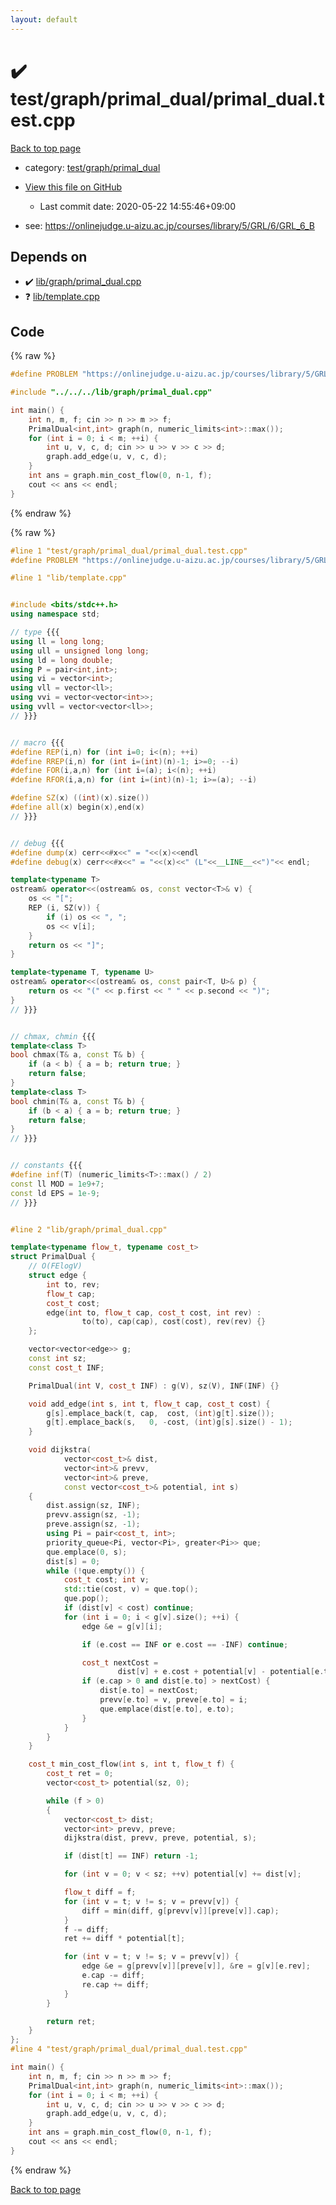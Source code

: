 ```yaml
---
layout: default
---
```


<!-- mathjax config similar to math.stackexchange -->
<script type="text/javascript" async
  src="https://cdnjs.cloudflare.com/ajax/libs/mathjax/2.7.5/MathJax.js?config=TeX-MML-AM_CHTML">
</script>
<script type="text/x-mathjax-config">
  MathJax.Hub.Config({
    TeX: { equationNumbers: { autoNumber: "AMS" }},
    tex2jax: {
      inlineMath: [ ['$','$'] ],
      processEscapes: true
    },
    "HTML-CSS": { matchFontHeight: false },
    displayAlign: "left",
    displayIndent: "2em"
  });
</script>

<script type="text/javascript" src="https://cdnjs.cloudflare.com/ajax/libs/jquery/3.4.1/jquery.min.js"></script>
<script src="https://cdn.jsdelivr.net/npm/jquery-balloon-js@1.1.2/jquery.balloon.min.js" integrity="sha256-ZEYs9VrgAeNuPvs15E39OsyOJaIkXEEt10fzxJ20+2I=" crossorigin="anonymous"></script>
<script type="text/javascript" src="../../../../assets/js/copy-button.js"></script>
<link rel="stylesheet" href="../../../../assets/css/copy-button.css" />


# :heavy_check_mark: test/graph/primal_dual/primal_dual.test.cpp

<a href="../../../../index.html">Back to top page</a>

* category: <a href="../../../../index.html#cbce7cddb224a7f20c1a5382c41bc938">test/graph/primal_dual</a>
* <a href="{{ site.github.repository_url }}/blob/master/test/graph/primal_dual/primal_dual.test.cpp">View this file on GitHub</a>
    - Last commit date: 2020-05-22 14:55:46+09:00


* see: <a href="https://onlinejudge.u-aizu.ac.jp/courses/library/5/GRL/6/GRL_6_B">https://onlinejudge.u-aizu.ac.jp/courses/library/5/GRL/6/GRL_6_B</a>


## Depends on

* :heavy_check_mark: <a href="../../../../library/lib/graph/primal_dual.cpp.html">lib/graph/primal_dual.cpp</a>
* :question: <a href="../../../../library/lib/template.cpp.html">lib/template.cpp</a>


## Code

<a id="unbundled"></a>
{% raw %}
```cpp
#define PROBLEM "https://onlinejudge.u-aizu.ac.jp/courses/library/5/GRL/6/GRL_6_B"

#include "../../../lib/graph/primal_dual.cpp"

int main() {
    int n, m, f; cin >> n >> m >> f;
    PrimalDual<int,int> graph(n, numeric_limits<int>::max());
    for (int i = 0; i < m; ++i) {
        int u, v, c, d; cin >> u >> v >> c >> d;
        graph.add_edge(u, v, c, d);
    }
    int ans = graph.min_cost_flow(0, n-1, f);
    cout << ans << endl;
}

```
{% endraw %}

<a id="bundled"></a>
{% raw %}
```cpp
#line 1 "test/graph/primal_dual/primal_dual.test.cpp"
#define PROBLEM "https://onlinejudge.u-aizu.ac.jp/courses/library/5/GRL/6/GRL_6_B"

#line 1 "lib/template.cpp"


#include <bits/stdc++.h>
using namespace std;

// type {{{
using ll = long long;
using ull = unsigned long long;
using ld = long double;
using P = pair<int,int>;
using vi = vector<int>;
using vll = vector<ll>;
using vvi = vector<vector<int>>;
using vvll = vector<vector<ll>>;
// }}}


// macro {{{
#define REP(i,n) for (int i=0; i<(n); ++i)
#define RREP(i,n) for (int i=(int)(n)-1; i>=0; --i)
#define FOR(i,a,n) for (int i=(a); i<(n); ++i)
#define RFOR(i,a,n) for (int i=(int)(n)-1; i>=(a); --i)

#define SZ(x) ((int)(x).size())
#define all(x) begin(x),end(x)
// }}}


// debug {{{
#define dump(x) cerr<<#x<<" = "<<(x)<<endl
#define debug(x) cerr<<#x<<" = "<<(x)<<" (L"<<__LINE__<<")"<< endl;

template<typename T>
ostream& operator<<(ostream& os, const vector<T>& v) {
    os << "[";
    REP (i, SZ(v)) {
        if (i) os << ", ";
        os << v[i];
    }
    return os << "]";
}

template<typename T, typename U>
ostream& operator<<(ostream& os, const pair<T, U>& p) {
    return os << "(" << p.first << " " << p.second << ")";
}
// }}}


// chmax, chmin {{{
template<class T>
bool chmax(T& a, const T& b) {
    if (a < b) { a = b; return true; }
    return false;
}
template<class T>
bool chmin(T& a, const T& b) {
    if (b < a) { a = b; return true; }
    return false;
}
// }}}


// constants {{{
#define inf(T) (numeric_limits<T>::max() / 2)
const ll MOD = 1e9+7;
const ld EPS = 1e-9;
// }}}


#line 2 "lib/graph/primal_dual.cpp"

template<typename flow_t, typename cost_t>
struct PrimalDual {
    // O(FElogV)
    struct edge {
        int to, rev;
        flow_t cap;
        cost_t cost;
        edge(int to, flow_t cap, cost_t cost, int rev) :
                to(to), cap(cap), cost(cost), rev(rev) {}
    };

    vector<vector<edge>> g;
    const int sz;
    const cost_t INF;

    PrimalDual(int V, cost_t INF) : g(V), sz(V), INF(INF) {}

    void add_edge(int s, int t, flow_t cap, cost_t cost) {
        g[s].emplace_back(t, cap,  cost, (int)g[t].size());
        g[t].emplace_back(s,   0, -cost, (int)g[s].size() - 1);
    }

    void dijkstra(
            vector<cost_t>& dist,
            vector<int>& prevv,
            vector<int>& preve,
            const vector<cost_t>& potential, int s)
    {
        dist.assign(sz, INF);
        prevv.assign(sz, -1);
        preve.assign(sz, -1);
        using Pi = pair<cost_t, int>;
        priority_queue<Pi, vector<Pi>, greater<Pi>> que;
        que.emplace(0, s);
        dist[s] = 0;
        while (!que.empty()) {
            cost_t cost; int v;
            std::tie(cost, v) = que.top();
            que.pop();
            if (dist[v] < cost) continue;
            for (int i = 0; i < g[v].size(); ++i) {
                edge &e = g[v][i];

                if (e.cost == INF or e.cost == -INF) continue;

                cost_t nextCost =
                        dist[v] + e.cost + potential[v] - potential[e.to];
                if (e.cap > 0 and dist[e.to] > nextCost) {
                    dist[e.to] = nextCost;
                    prevv[e.to] = v, preve[e.to] = i;
                    que.emplace(dist[e.to], e.to);
                }
            }
        }
    }

    cost_t min_cost_flow(int s, int t, flow_t f) {
        cost_t ret = 0;
        vector<cost_t> potential(sz, 0);

        while (f > 0)
        {
            vector<cost_t> dist;
            vector<int> prevv, preve;
            dijkstra(dist, prevv, preve, potential, s);

            if (dist[t] == INF) return -1;

            for (int v = 0; v < sz; ++v) potential[v] += dist[v];

            flow_t diff = f;
            for (int v = t; v != s; v = prevv[v]) {
                diff = min(diff, g[prevv[v]][preve[v]].cap);
            }
            f -= diff;
            ret += diff * potential[t];

            for (int v = t; v != s; v = prevv[v]) {
                edge &e = g[prevv[v]][preve[v]], &re = g[v][e.rev];
                e.cap -= diff;
                re.cap += diff;
            }
        }

        return ret;
    }
};
#line 4 "test/graph/primal_dual/primal_dual.test.cpp"

int main() {
    int n, m, f; cin >> n >> m >> f;
    PrimalDual<int,int> graph(n, numeric_limits<int>::max());
    for (int i = 0; i < m; ++i) {
        int u, v, c, d; cin >> u >> v >> c >> d;
        graph.add_edge(u, v, c, d);
    }
    int ans = graph.min_cost_flow(0, n-1, f);
    cout << ans << endl;
}

```
{% endraw %}

<a href="../../../../index.html">Back to top page</a>

